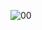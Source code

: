 ![00](https://github.com/0x3f3c/Bugbounty-subs/assets/154844497/c41426a8-826c-4d74-a321-00bfc67c55a7)
